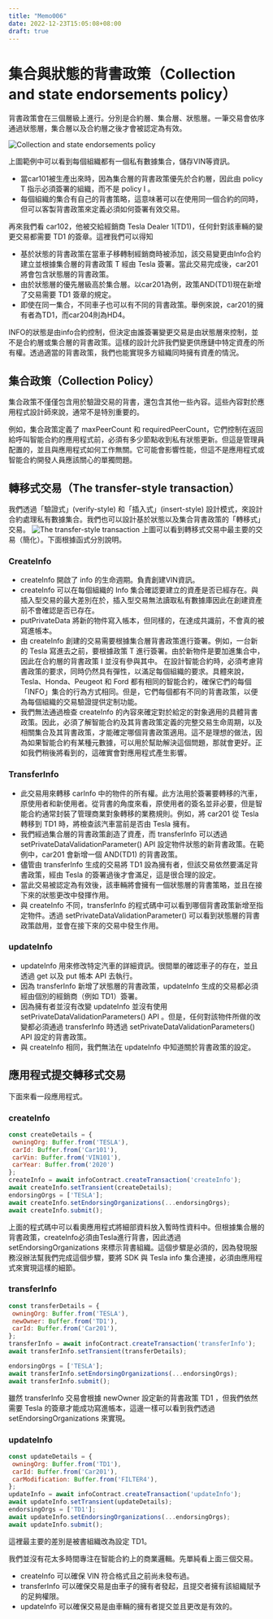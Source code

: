 ```yaml
---
title: "Memo006"
date: 2022-12-23T15:05:08+08:00
draft: true
---
```

# 集合與狀態的背書政策（Collection and state endorsements policy）

背書政策會在三個層級上進行。分別是合約層、集合層、狀態層。一筆交易會依序通過狀態層，集合層以及合約層之後才會被認定為有效。

![Collection and state endorsements policy](/HyperledgerFabric/sample6-1.png)

上圖範例中可以看到每個組織都有一個私有數據集合，儲存VIN等資訊。
* 當car101被生產出來時，因為集合層的背書政策優先於合約層，因此由 policy T 指示必須簽署的組織，而不是 policy I 。
* 每個組織的集合有自己的背書策略，這意味著可以在使用同一個合約的同時，但可以客製背書政策來定義必須如何簽署有效交易。

再來我們看 car102，他被交給經銷商 Tesla Dealer 1(TD1)，任何針對該車輛的變更交易都需要 TD1 的簽章。這裡我們可以得知
* 基於狀態的背書政策在當車子移轉制經銷商時被添加，該交易變更由Info合約建立並根據集合層的背書政策 T 經由 Tesla 簽署。當此交易完成後，car201將會包含狀態層的背書政策。
* 由於狀態層的優先層級高於集合層。以car201為例，政策AND(TD1)現在新增了交易需要 TD1 簽章的規定。
* 即使在同一集合，不同車子也可以有不同的背書政策。舉例來說，car201的擁有者為TD1，而car204則為HD4。

INFO的狀態是由info合約控制，但決定由誰簽署變更交易是由狀態層來控制，並不是合約層或集合層的背書政策。這樣的設計允許我們變更供應鏈中特定資產的所有權。透過適當的背書政策，我們也能實現多方組織同時擁有資產的情況。

## 集合政策（Collection Policy）
集合政策不僅僅包含用於驗證交易的背書，還包含其他一些內容。這些內容對於應用程式設計師來說，通常不是特別重要的。

例如，集合政策定義了 maxPeerCount 和 requiredPeerCount，它們控制在返回給呼叫智能合約的應用程式前，必須有多少節點收到私有狀態更新。但這是管理員配置的，並且與應用程式如何工作無關。它可能會影響性能，但這不是應用程式或智能合約開發人員應該關心的單獨問題。

## 轉移式交易（The transfer-style transaction）
我們透過「驗證式」(verify-style) 和「插入式」(insert-style) 設計模式，來設計合約處理私有數據集合。我們也可以設計基於狀態以及集合背書政策的「轉移式」交易。
![The transfer-style transaction](/HyperledgerFabric/sample6-2.png)
上圖可以看到轉移式交易中最主要的交易（簡化）。下面根據函式分別說明。
### CreateInfo
* createInfo 開啟了 info 的生命週期。負責創建VIN資訊。
* createInfo 可以在每個組織的 Info 集合確認要建立的資產是否已經存在。與插入型交易的最大差別在於，插入型交易無法讀取私有數據庫因此在創建資產前不會確認是否已存在。
* putPrivateData 將新的物件寫入帳本，但同樣的，在達成共識前，不會真的被寫進帳本。
* 由 createInfo 創建的交易需要根據集合層背書政策進行簽署。例如，一台新的 Tesla 寫進去之前，要根據政策 T 進行簽署。由於新物件是要加進集合中，因此在合約層的背書政策 I 並沒有參與其中。
在設計智能合約時，必須考慮背書政策的要求，同時仍然具有彈性，以滿足每個組織的要求。具體來說，Tesla、Honda、Peugeot 和 Ford 都有相同的智能合約，確保它們的每個「INFO」集合的行為方式相同。但是，它們每個都有不同的背書政策，以便為每個組織的交易驗證提供定制功能。
* 我們無法通過檢查 createInfo 的內容來確定對於給定的對象適用的具體背書政策。因此，必須了解智能合約及其背書政策定義的完整交易生命周期，以及相關集合及其背書政策，才能確定哪個背書政策適用。這不是理想的做法，因為如果智能合約有某種元數據，可以用於幫助解決這個問題，那就會更好。正如我們稍後將看到的，這確實會對應用程式產生影響。
 
 ### TransferInfo
 * 此交易用來轉移 carInfo 中的物件的所有權。此方法用於簽署要轉移的汽車，原使用者和新使用者。從背書的角度來看，原使用者的簽名並非必要，但是智能合約通常封裝了管理商業對象轉移的業務規則。例如，將 car201 從 Tesla 轉移到 TD1 時，將檢查該汽車當前是否由 Tesla 擁有。
 * 我們經過集合層的背書政策創造了資產，而 transferInfo 可以透過 setPrivateDataValidationParameter() API 設定物件狀態的新背書政策。在範例中，car201 會新增一個 AND(TD1) 的背書政策。
 * 儘管由 transferInfo 生成的交易將 TD1 設為擁有者，但該交易依然要滿足背書政策，經由 Tesla 的簽署過後才會滿足，這是很合理的設定。
 * 當此交易被認定為有效後，該車輛將會擁有一個狀態層的背書策略，並且在接下來的狀態更改中發揮作用。
 * 與 createInfo 不同，transferInfo 的程式碼中可以看到哪個背書政策新增至指定物件。透過 setPrivateDataValidationParameter() 可以看到狀態層的背書政策啟用，並會在接下來的交易中發生作用。

 ### updateInfo
 * updateInfo 用來修改特定汽車的詳細資訊。很間單的確認車子的存在，並且透過 get 以及 put 帳本 API 去執行。
 * 因為 transferInfo 新增了狀態層的背書政策，updateInfo 生成的交易都必須經由個別的經銷商（例如 TD1）簽署。
 * 因為擁有者並沒有改變 updateInfo 並沒有使用 setPrivateDataValidationParameters()
API 。但是，任何對該物件所做的改變都必須通過 transferInfo 時透過 setPrivateDataValidationParameters()
API 設定的背書政策。
* 與 createInfo 相同，我們無法在 updateInfo 中知道關於背書政策的設定。

## 應用程式提交轉移式交易
下面來看一段應用程式。
### createInfo
```js
const createDetails = {
 owningOrg: Buffer.from('TESLA'),
 carId: Buffer.from('Car101'),
 carVin: Buffer.from('VIN101'),
 carYear: Buffer.from('2020')
};
createInfo = await infoContract.createTransaction('createInfo');
await createInfo.setTransient(createDetails);
endorsingOrgs = ['TESLA'];
await createInfo.setEndorsingOrganizations(...endorsingOrgs);
await createInfo.submit();
```
上面的程式碼中可以看奧應用程式將細部資料放入暫時性資料中。但根據集合層的背書政策，createInfo必須由Tesla進行背書，因此透過 setEndorsingOrganizations 來標示背書組織。這個步驟是必須的，因為發現服務沒辦法幫我們完成這個步驟，要將 SDK 與 Tesla info 集合連接，必須由應用程式來實現這樣的細節。

### transferInfo
```js
const transferDetails = {
 owningOrg: Buffer.from('TESLA'),
 newOwner: Buffer.from('TD1'),
 carId: Buffer.from('Car201'),
};
transferInfo = await infoContract.createTransaction('transferInfo');
await transferInfo.setTransient(transferDetails);

endorsingOrgs = ['TESLA'];
await transferInfo.setEndorsingOrganizations(...endorsingOrgs);
await transferInfo.submit();
```
雖然 transferInfo 交易會根據 newOwner 設定新的背書政策 TD1 ，但我們依然需要 Tesla 的簽章才能成功寫進帳本，這邊一樣可以看到我們透過 setEndorsingOrganizations 來實現。

### updateInfo
```js
const updateDetails = {
 owningOrg: Buffer.from('TD1'),
 carId: Buffer.from('Car201'),
 carModification: Buffer.from('FILTER4'),
};
updateInfo = await infoContract.createTransaction('updateInfo');
await updateInfo.setTransient(updateDetails);
endorsingOrgs = ['TD1'];
await updateInfo.setEndorsingOrganizations(...endorsingOrgs);
await updateInfo.submit();
```
這裡最主要的差別是被書組織改為設定 TD1。

我們並沒有花太多時間專注在智能合約上的商業邏輯。先單純看上面三個交易。
* createInfo 可以確保 VIN 符合格式且之前尚未發布過。
* transferInfo 可以確保交易是由車子的擁有者發起，且提交者擁有該組織賦予的足夠權限。
* updateInfo 可以確保交易是由車輛的擁有者提交並且更改是有效的。


